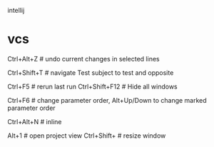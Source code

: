 intellij

# vcs

Ctrl+Alt+Z # undo current changes in selected lines

Ctrl+Shift+T # navigate Test subject to test and opposite

Ctrl+F5 # rerun last run
Ctrl+Shift+F12 # Hide all windows

Ctrl+F6 # change parameter order, Alt+Up/Down to change marked parameter order

Ctrl+Alt+N # inline

Alt+1 # open project view
Ctrl+Shift+<arrow> # resize window
